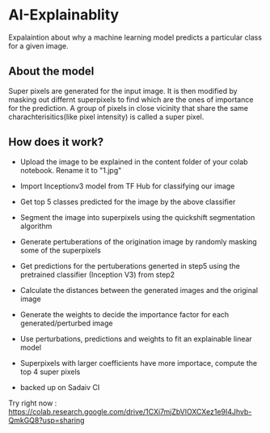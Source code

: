 # AI-Explainablity
Expalaintion about why a machine learning model predicts a particular class for a given image. 

## About the model
Super pixels are generated for the input image. It is then modified by masking out differnt superpixels to find which are the ones of importance for the prediction. A group of pixels in close vicinity that share the same charachterisitics(like pixel intensity) is called a super pixel.

## How does it work?

- Upload the image to be explained in the content folder of your colab notebook. Rename it to "1.jpg"
- Import Inceptionv3 model from TF Hub for classifying our image
- Get top 5 classes predicted for the image by the above classifier
- Segment the image into superpixels using the quickshift segmentation algorithm
- Generate pertuberations of the origination image by randomly masking some of the superpixels
- Get predictions for the pertuberations generted in step5 using the pretrained classifier (Inception V3) from step2  
- Calculate the distances between the generated images and the original image
- Generate the weights to decide the importance factor for each generated/perturbed image 
- Use perturbations, predictions and weights to fit an explainable linear model
- Superpixels with larger coefficients have more importace, compute the top 4 super pixels

- backed up on Sadaiv CI

Try right now : https://colab.research.google.com/drive/1CXi7mjZbVlOXCXez1e9I4Jhvb-QmkGQ8?usp=sharing
